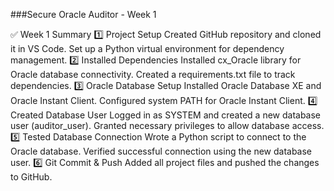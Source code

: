 ###Secure Oracle Auditor - Week 1


✅ Week 1 Summary
1️⃣ Project Setup
Created GitHub repository and cloned it in VS Code.
Set up a Python virtual environment for dependency management.
2️⃣ Installed Dependencies
Installed cx_Oracle library for Oracle database connectivity.
Created a requirements.txt file to track dependencies.
3️⃣ Oracle Database Setup
Installed Oracle Database XE and Oracle Instant Client.
Configured system PATH for Oracle Instant Client.
4️⃣ Created Database User
Logged in as SYSTEM and created a new database user (auditor_user).
Granted necessary privileges to allow database access.
5️⃣ Tested Database Connection
Wrote a Python script to connect to the Oracle database.
Verified successful connection using the new database user.
6️⃣ Git Commit & Push
Added all project files and pushed the changes to GitHub.
